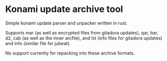 # Konami update archive tool
Simple konami update parser and unpacker written in rust.

Supports mar (as well as encrypted files from gitadora updates), qar, bar, d2, cab (as well as the inner arcfile), and lst (info files for gitadora updates) and info (similar file for jubeat).

No support currently for repacking into these archive formats.
